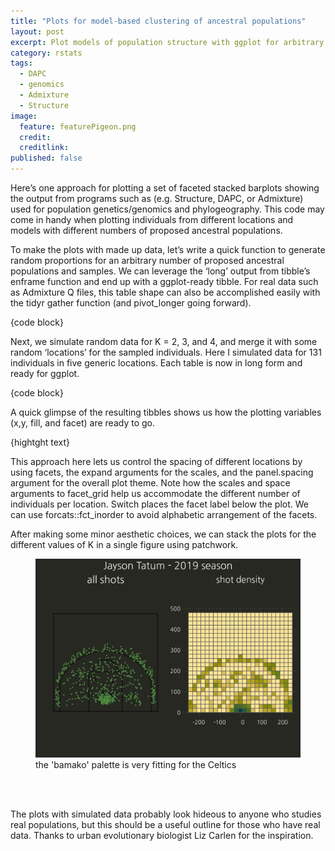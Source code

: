 ```yaml
---
title: "Plots for model-based clustering of ancestral populations"
layout: post
excerpt: Plot models of population structure with ggplot for arbitrary values of K.
category: rstats
tags:
  - DAPC
  - genomics
  - Admixture
  - Structure
image:
  feature: featurePigeon.png
  credit: 
  creditlink: 
published: false
---
```




Here’s one approach for plotting a set of faceted stacked barplots showing the output from programs such as (e.g. Structure, DAPC, or Admixture) used for population genetics/genomics and phylogeography. This code may come in handy when plotting individuals from different locations and models with different numbers of proposed ancestral populations. 

To make the plots with made up data, let’s write a quick function to generate random proportions for an arbitrary number of proposed ancestral populations and samples. We can leverage the ‘long’ output from tibble’s enframe function and end up with a ggplot-ready tibble. For real data such as Admixture Q files, this table shape can also be accomplished easily with the tidyr gather function (and pivot_longer going forward).
  
{code block}


Next, we simulate random data for K = 2, 3, and 4, and merge it with some random ‘locations’ for the sampled individuals. Here I simulated data for 131 individuals in five generic locations. Each table is now in long form and ready for ggplot.

{code block}

A quick glimpse of the resulting tibbles shows us how the plotting variables  (x,y, fill, and facet) are ready to go.  

{hightght text}

This approach here lets us control the spacing of different locations by using facets, the expand arguments for the scales, and the panel.spacing argument for the overall plot theme. Note how the scales and space arguments to facet_grid help us accommodate the different number of individuals per location. Switch places the facet label below the plot. We can use forcats::fct_inorder to avoid alphabetic arrangement of the facets.

After making some minor aesthetic choices, we can stack the plots for the different values of K in a single figure using patchwork. 


<figure>
    <a href="/images/jtinterm.png"><img src="/images/jtinterm.png"></a>
        <figcaption>the 'bamako' palette is very fitting for the Celtics</figcaption>
</figure>
<br><br>  

The plots with simulated data probably look hideous to anyone who studies real populations, but this should be a useful outline for those who have real data. Thanks to urban evolutionary biologist Liz Carlen for the inspiration.
